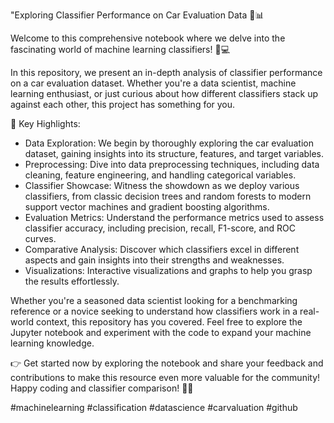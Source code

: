 "Exploring Classifier Performance on Car Evaluation Data 🚗📊

Welcome to this comprehensive notebook where we delve into the fascinating world of machine learning classifiers! 🧠💻

In this repository, we present an in-depth analysis of classifier performance on a car evaluation dataset. Whether you're a data scientist, machine learning enthusiast, or just curious about how different classifiers stack up against each other, this project has something for you.

📌 Key Highlights:

* Data Exploration: We begin by thoroughly exploring the car evaluation dataset, gaining insights into its structure, features, and target variables.
* Preprocessing: Dive into data preprocessing techniques, including data cleaning, feature engineering, and handling categorical variables.
* Classifier Showcase: Witness the showdown as we deploy various classifiers, from classic decision trees and random forests to modern support vector machines and gradient boosting algorithms.
* Evaluation Metrics: Understand the performance metrics used to assess classifier accuracy, including precision, recall, F1-score, and ROC curves.
* Comparative Analysis: Discover which classifiers excel in different aspects and gain insights into their strengths and weaknesses.
* Visualizations: Interactive visualizations and graphs to help you grasp the results effortlessly.

Whether you're a seasoned data scientist looking for a benchmarking reference or a novice seeking to understand how classifiers work in a real-world context, this repository has you covered. Feel free to explore the Jupyter notebook and experiment with the code to expand your machine learning knowledge.

👉 Get started now by exploring the notebook and share your feedback and contributions to make this resource even more valuable for the community! Happy coding and classifier comparison! 🚀🤖

#machinelearning #classification #datascience #carvaluation #github
